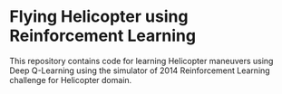 # Flying Helicopter using Reinforcement Learning

This repository contains code for learning Helicopter maneuvers using Deep Q-Learning using the simulator of 2014 Reinforcement Learning challenge for Helicopter domain.
